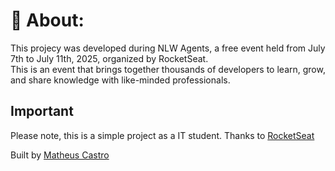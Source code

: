 # 📝 About:
This projecy was developed during NLW Agents, a free event held from July 7th to July 11th, 2025, organized by RocketSeat. \
This is an event that brings together thousands of developers to learn, grow, and share knowledge with like-minded professionals.

## Important
Please note, this is a simple project as a IT student.
Thanks to <a href="https://app.rocketseat.com.br/">RocketSeat</a>

Built by <a href="https://www.linkedin.com/in/matheusddcastro/">Matheus Castro</a>
